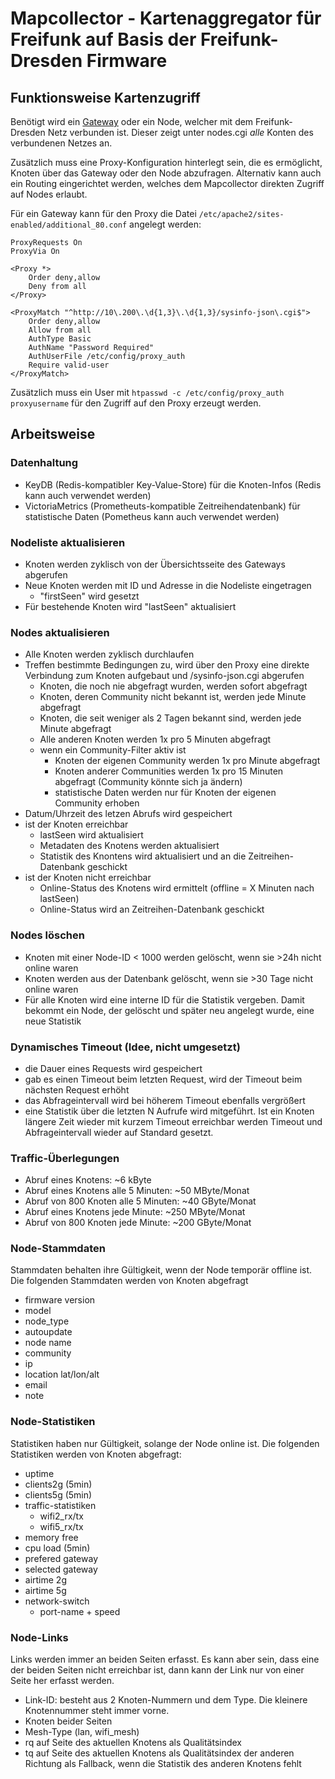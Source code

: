 # Mapcollector - Kartenaggregator für Freifunk auf Basis der Freifunk-Dresden Firmware

## Funktionsweise Kartenzugriff

Benötigt wird ein [Gateway](https://freifunk-dresden.github.io/ffdd-server/) oder ein Node, welcher mit dem Freifunk-Dresden Netz verbunden ist. Dieser zeigt unter nodes.cgi _alle_ Konten des verbundenen Netzes an.

Zusätzlich muss eine Proxy-Konfiguration hinterlegt sein, die es ermöglicht, Knoten über das Gateway oder den Node abzufragen. Alternativ kann auch ein Routing eingerichtet werden, welches dem Mapcollector direkten Zugriff auf Nodes erlaubt.

Für ein Gateway kann für den Proxy die Datei `/etc/apache2/sites-enabled/additional_80.conf` angelegt werden:

```
ProxyRequests On
ProxyVia On

<Proxy *>
    Order deny,allow
    Deny from all
</Proxy>

<ProxyMatch "^http://10\.200\.\d{1,3}\.\d{1,3}/sysinfo-json\.cgi$">
    Order deny,allow
    Allow from all
    AuthType Basic
    AuthName "Password Required"
    AuthUserFile /etc/config/proxy_auth
    Require valid-user
</ProxyMatch>
```

Zusätzlich muss ein User mit `htpasswd -c /etc/config/proxy_auth proxyusername` für den Zugriff auf den Proxy erzeugt werden.


## Arbeitsweise

### Datenhaltung

* KeyDB (Redis-kompatibler Key-Value-Store) für die Knoten-Infos (Redis kann auch verwendet werden)
* VictoriaMetrics (Prometheuts-kompatible Zeitreihendatenbank) für statistische Daten (Pometheus kann auch verwendet werden)

### Nodeliste aktualisieren

* Knoten werden zyklisch von der Übersichtsseite des Gateways abgerufen
* Neue Knoten werden mit ID und Adresse in die Nodeliste eingetragen
   * "firstSeen" wird gesetzt
* Für bestehende Knoten wird "lastSeen" aktualisiert
   
### Nodes aktualisieren

* Alle Knoten werden zyklisch durchlaufen
* Treffen bestimmte Bedingungen zu, wird über den Proxy eine direkte Verbindung zum Knoten aufgebaut und /sysinfo-json.cgi abgerufen
    * Knoten, die noch nie abgefragt wurden, werden sofort abgefragt
    * Knoten, deren Community nicht bekannt ist, werden jede Minute abgefragt
    * Knoten, die seit weniger als 2 Tagen bekannt sind, werden jede Minute abgefragt
    * Alle anderen Knoten werden 1x pro 5 Minuten abgefragt
    * wenn ein Community-Filter aktiv ist
	    * Knoten der eigenen Community werden 1x pro Minute abgefragt
	    * Knoten anderer Communities werden 1x pro 15 Minuten abgefragt (Community könnte sich ja ändern)
	    * statistische Daten werden nur für Knoten der eigenen Community erhoben
* Datum/Uhrzeit des letzen Abrufs wird gespeichert
* ist der Knoten erreichbar
	* lastSeen wird aktualisiert
	* Metadaten des Knotens werden aktualisiert
	* Statistik des Knontens wird aktualisiert und an die Zeitreihen-Datenbank geschickt
* ist der Knoten nicht erreichbar
    * Online-Status des Knotens wird ermittelt (offline = X Minuten nach lastSeen)
    * Online-Status wird an Zeitreihen-Datenbank geschickt


### Nodes löschen

* Knoten mit einer Node-ID < 1000 werden gelöscht, wenn sie >24h nicht online waren
* Knoten werden aus der Datenbank gelöscht, wenn sie >30 Tage nicht online waren
* Für alle Knoten wird eine interne ID für die Statistik vergeben. Damit bekommt ein Node, der gelöscht und später neu angelegt wurde, eine neue Statistik


### Dynamisches Timeout (Idee, nicht umgesetzt)

* die Dauer eines Requests wird gespeichert
* gab es einen Timeout beim letzten Request, wird der Timeout beim nächsten Request erhöht
* das Abfrageintervall wird bei höherem Timeout ebenfalls vergrößert
* eine Statistik über die letzten N Aufrufe wird mitgeführt. Ist ein Knoten längere Zeit wieder mit kurzem Timeout erreichbar werden Timeout und Abfrageintervall wieder auf Standard gesetzt.


### Traffic-Überlegungen

* Abruf eines Knotens: ~6 kByte
* Abruf eines Knotens alle 5 Minuten: ~50 MByte/Monat
* Abruf von 800 Knoten alle 5 Minuten: ~40 GByte/Monat
* Abruf eines Knotens jede Minute: ~250 MByte/Monat
* Abruf von 800 Knoten jede Minute: ~200 GByte/Monat

### Node-Stammdaten

Stammdaten behalten ihre Gültigkeit, wenn der Node temporär offline ist. Die folgenden Stammdaten werden von Knoten abgefragt

* firmware version
* model
* node_type
* autoupdate
* node name
* community
* ip
* location lat/lon/alt
* email
* note

### Node-Statistiken

Statistiken haben nur Gültigkeit, solange der Node online ist. Die folgenden Statistiken werden von Knoten abgefragt:

* uptime
* clients2g (5min)
* clients5g (5min)
* traffic-statistiken
    * wifi2_rx/tx
    * wifi5_rx/tx
* memory free
* cpu load (5min)
* prefered gateway
* selected gateway
* airtime 2g
* airtime 5g
* network-switch
    * port-name + speed


### Node-Links

Links werden immer an beiden Seiten erfasst. Es kann aber sein, dass eine der beiden Seiten nicht erreichbar ist, dann kann der Link nur von einer Seite her erfasst werden.

* Link-ID: besteht aus 2 Knoten-Nummern und dem Type. Die kleinere Knotennummer steht immer vorne.
* Knoten beider Seiten
* Mesh-Type (lan, wifi_mesh)
* rq auf Seite des aktuellen Knotens als Qualitätsindex
* tq auf Seite des aktuellen Knotens als Qualitätsindex der anderen Richtung als Fallback, wenn die Statistik des anderen Knotens fehlt


